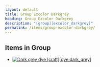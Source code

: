 ```yaml
---
layout: default
title: Group Excolor Darkgrey
heading: Group Excolor Darkgrey
description: "[group][excolor_darkgrey]"
permalink: /items/group-excolor-darkgrey/
---
```



## Items in Group

<ul class="list-items clearfix">
    <li><a href="{{site.baseurl}}/items/dye-dark-grey/"><img src="{{site.baseurl}}/assets/img/items/textures/dye_dark_grey.png" data-toggle="tooltip" title="Dark grey dye [craft][dye:dark_grey]"></a></li>
</ul>
